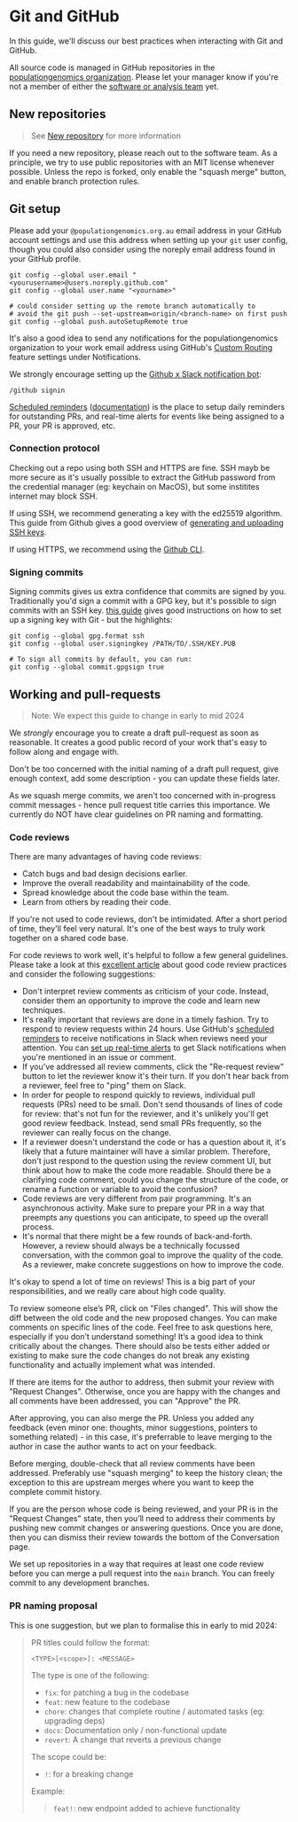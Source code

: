 # Git and GitHub

In this guide, we'll discuss our best practices when interacting with Git and GitHub.

All source code is managed in GitHub repositories in the
[populationgenomics organization](https://github.com/populationgenomics). Please
let your manager know if you're not a member of either the
[software or analysis team](https://github.com/orgs/populationgenomics/teams)
yet.

## New repositories

> See [New repository](new_repository.md) for more information

If you need a new repository, please reach out to the software team. As a principle, we try to use public repositories with an MIT license whenever possible. Unless the repo is forked, only enable the "squash merge" button, and enable branch protection rules.

## Git setup

Please add your `@populationgenomics.org.au` email address in your GitHub
account settings and use this address when setting up your `git` user config, though you could also consider using the noreply email address found in your GitHub profile.

```shell
git config --global user.email "<yourusername>@users.noreply.github.com"
git config --global user.name "<yourname>"

# could consider setting up the remote branch automatically to
# avoid the git push --set-upstream=origin/<branch-name> on first push
git config --global push.autoSetupRemote true
```

It's also a good idea to send any notifications for the populationgenomics organization to your work email address using GitHub's [Custom Routing](https://github.com/settings/notifications/custom_routing) feature settings under Notifications.

We strongly encourage setting up the [Github x Slack notification bot](https://slack.github.com/):

```text
/github signin
```

[Scheduled reminders](https://github.com/settings/reminders) ([documentation](https://docs.github.com/en/account-and-profile/setting-up-and-managing-your-personal-account-on-github/managing-your-membership-in-organizations/managing-your-scheduled-reminders)) is the place to setup daily reminders for outstanding PRs, and real-time alerts for events like being assigned to a PR, your PR is approved, etc.


### Connection protocol

Checking out a repo using both SSH and HTTPS are fine. SSH mayb be more secure as it's usually possible to extract the GitHub password from the credential manager (eg: keychain on MacOS), but some institites internet may block SSH.

If using SSH, we recommend generating a key with the ed25519 algorithm. This guide from Github gives a good overview of [generating and uploading SSH keys](https://docs.github.com/en/authentication/connecting-to-github-with-ssh/generating-a-new-ssh-key-and-adding-it-to-the-ssh-agent).

If using HTTPS, we recommend using the [Github CLI](https://docs.github.com/en/get-started/getting-started-with-git/caching-your-github-credentials-in-git#github-cli).

### Signing commits

Signing commits gives us extra confidence that commits are signed by you. Traditionally you'd sign a commit with a GPG key, but it's possible to sign commits with an SSH key. [this guide](https://docs.github.com/en/authentication/managing-commit-signature-verification/telling-git-about-your-signing-key#telling-git-about-your-ssh-key) gives good instructions on how to set up a signing key with Git - but the highlights:

```shell
git config --global gpg.format ssh
git config --global user.signingkey /PATH/TO/.SSH/KEY.PUB

# To sign all commits by default, you can run:
git config --global commit.gpgsign true
```

## Working and pull-requests

> Note: We expect this guide to change in early to mid 2024

We _strongly_ encourage you to create a draft pull-request as soon as reasonable. It creates a good public record of your work that's easy to follow along and engage with.

Don't be too concerned with the initial naming of a draft pull request, give enough context, add some description - you can update these fields later.

As we squash merge commits, we aren't too concerned with in-progress commit messages - hence pull request title carries this importance. We currently do NOT have clear guidelines on PR naming and formatting.

### Code reviews

There are many advantages of having code reviews:

- Catch bugs and bad design decisions earlier.
- Improve the overall readability and maintainability of the code.
- Spread knowledge about the code base within the team.
- Learn from others by reading their code.

If you're not used to code reviews, don't be intimidated. After a short period of time, they'll feel very natural. It's one of the best ways to truly work together on a shared code base.

For code reviews to work well, it's helpful to follow a few general guidelines. Please take a look at this [excellent article](https://mtlynch.io/code-review-love/) about good code review practices and consider the following suggestions:

- Don't interpret review comments as criticism of your code. Instead, consider them an opportunity to improve the code and learn new techniques.
- It's really important that reviews are done in a timely fashion. Try to respond to review requests within 24 hours. Use GitHub's [scheduled reminders](https://docs.github.com/en/github/setting-up-and-managing-your-github-user-account/managing-your-scheduled-reminders) to receive notifications in Slack when reviews need your attention. You can [set up real-time alerts](https://github.com/settings/reminders/populationgenomics) to get Slack notifications when you're mentioned in an issue or comment.
- If you've addressed all review comments, click the "Re-request review" button to let the reviewer know it's their turn. If you don't hear back from a reviewer, feel free to "ping" them on Slack.
- In order for people to respond quickly to reviews, individual pull requests (PRs) need to be small. Don't send thousands of lines of code for review: that's not fun for the reviewer, and it's unlikely you'll get good review feedback. Instead, send small PRs frequently, so the reviewer can really focus on the change.
- If a reviewer doesn't understand the code or has a question about it, it's likely that a future maintainer will have a similar problem. Therefore, don't just respond to the question using the review comment UI, but think about how to make the code more readable. Should there be a clarifying code comment, could you change the structure of the code, or rename a function or variable to avoid the confusion?
- Code reviews are very different from pair programming. It's an asynchronous activity. Make sure to prepare your PR in a way that preempts any questions you can anticipate, to speed up the overall process.
- It's normal that there might be a few rounds of back-and-forth. However, a review should always be a technically focussed conversation, with the common goal to improve the quality of the code. As a reviewer, make concrete suggestions on how to improve the code.

It's okay to spend a lot of time on reviews! This is a big part of your responsibilities, and we really care about high code quality.

To review someone else’s PR, click on "Files changed". This will show the diff between the old code and the new proposed changes. You can make comments on specific lines of the code. Feel free to ask questions here, especially if you don’t understand something! It’s a good idea to think critically about the changes. There should also be tests either added or existing to make sure the code changes do not break any existing functionality and actually implement what was intended.

If there are items for the author to address, then submit your review with "Request Changes". Otherwise, once you are happy with the changes and all comments have been addressed, you can "Approve" the PR.

After approving, you can also merge the PR. Unless you added any feedback (even minor one: thoughts, minor suggestions, pointers to something related) - in this case, it's preferrable to leave merging to the author in case the author wants to act on your feedback.

Before merging, double-check that all review comments have been addressed. Preferably use "squash merging" to keep the history clean; the exception to this are upstream merges where you want to keep the complete commit history.

If you are the person whose code is being reviewed, and your PR is in the "Request Changes" state, then you’ll need to address their comments by pushing new commit changes or answering questions. Once you are done, then you can dismiss their review towards the bottom of the Conversation page.

We set up repositories in a way that requires at least one code review before you can merge a pull request into the `main` branch. You can freely commit to any development branches.


### PR naming proposal

This is one suggestion, but we plan to formalise this in early to mid 2024:

> PR titles could follow the format:
>
>   ```text
>   <TYPE>[<scope>]: <MESSAGE>
>   ```
>
> The type is one of the following:
>
> - `fix`: for patching a bug in the codebase
> - `feat`: new feature to the codebase
> - `chore`: changes that complete routine / automated tasks (eg: upgrading deps)
> - `docs`: Documentation only / non-functional update
> - `revert`: A change that reverts a previous change
>
> The scope could be:
>
> - `!`: for a breaking change
>
> Example:
> > `feat!`: new endpoint added to achieve functionality
